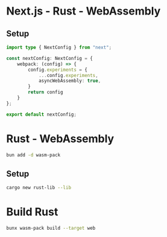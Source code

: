 # Next.js - Rust - WebAssembly

## Setup

```ts
import type { NextConfig } from "next";

const nextConfig: NextConfig = {
    webpack: (config) => {
        config.experiments = {
            ...config.experiments,
            asyncWebAssembly: true,
        }
        return config
    }
};

export default nextConfig;
```

# Rust - WebAssembly

```bash
bun add -d wasm-pack
```

## Setup

```bash
cargo new rust-lib --lib
```

# Build Rust

```bash
bunx wasm-pack build --target web
```